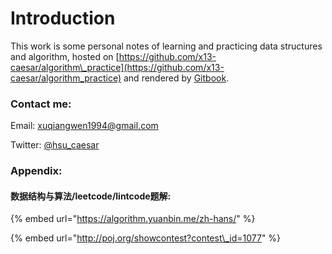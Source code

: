 # Introduction

This work is some personal notes of learning and practicing data structures and algorithm, hosted on [https://github.com/x13-caesar/algorithm\_practice](https://github.com/x13-caesar/algorithm_practice) and rendered by [Gitbook](https://xuqiangwen1994.gitbook.io/practice/).



### Contact me:

Email: [xuqiangwen1994@gmail.com](mailto:xuqiangwen1994@gmail.com)

Twitter: [@hsu\_caesar](https://twitter.com/hsu_caesar)



### Appendix:

#### 数据结构与算法/leetcode/lintcode题解:

{% embed url="https://algorithm.yuanbin.me/zh-hans/" %}



{% embed url="http://poj.org/showcontest?contest\_id=1077" %}



